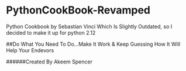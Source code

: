 # PythonCookBook-Revamped
Python Cookbook by Sebastian Vinci Which Is Slightly Outdated, so I decided to make it up for python 2.12

##Do What You Need To Do...Make It Work & Keep Guessing How It Will Help Your Endevors

######Created By Akeem Spencer
